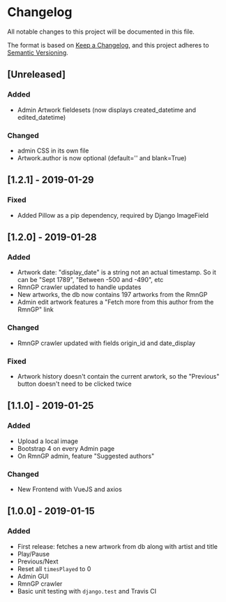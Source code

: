 # Changelog
All notable changes to this project will be documented in this file.

The format is based on [Keep a Changelog](https://keepachangelog.com/en/1.0.0/),
and this project adheres to [Semantic Versioning](https://semver.org/spec/v2.0.0.html).

## [Unreleased]
### Added
- Admin Artwork fieldesets (now displays created_datetime and edited_datetime)
### Changed
- admin CSS in its own file
- Artwork.author is now optional (default='' and blank=True)

## [1.2.1] - 2019-01-29
### Fixed
- Added Pillow as a pip dependency, required by Django ImageField

## [1.2.0] - 2019-01-28
### Added
- Artwork date: "display_date" is a string not an actual timestamp. So it can be "Sept 1789", "Between -500 and -490", etc
- RmnGP crawler updated to handle updates
- New artworks, the db now contains 197 artworks from the RmnGP
- Admin edit artwork features a "Fetch more from this author from the RmnGP" link
### Changed
- RmnGP crawler updated with fields origin_id and date_display
### Fixed
- Artwork history doesn't contain the current arwtork, so the "Previous" button doesn't need to be clicked twice

## [1.1.0] - 2019-01-25
### Added
- Upload a local image
- Bootstrap 4 on every Admin page
- On RmnGP admin, feature "Suggested authors"

### Changed
- New Frontend with VueJS and axios

## [1.0.0] - 2019-01-15
### Added
- First release: fetches a new artwork from db along with artist and title
- Play/Pause
- Previous/Next
- Reset all `timesPlayed` to 0
- Admin GUI
- RmnGP crawler
- Basic unit testing with `django.test` and Travis CI
